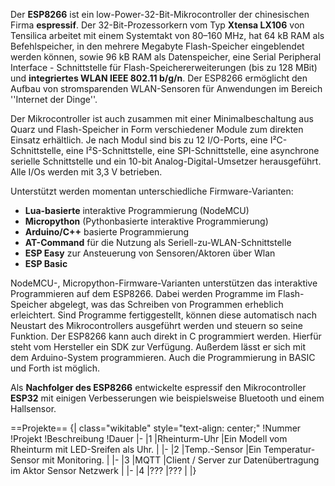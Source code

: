 Der **ESP8266** ist ein low-Power-32-Bit-Mikrocontroller der chinesischen Firma **espressif**.  Der 32-Bit-Prozessorkern vom Typ **Xtensa LX106** von Tensilica arbeitet mit einem Systemtakt von 80–160&nbsp;MHz, hat 64&nbsp;kB RAM als Befehlspeicher, in den mehrere Megabyte Flash-Speicher eingeblendet werden können, sowie 96&nbsp;kB RAM als Datenspeicher, eine Serial Peripheral Interface - Schnittstelle für Flash-Speichererweiterungen (bis zu 128&nbsp;MBit) und **integriertes WLAN IEEE 802.11 b/g/n**. Der ESP8266 ermöglicht den Aufbau von stromsparenden WLAN-Sensoren für Anwendungen im Bereich ''Internet der Dinge''.

Der Mikrocontroller ist auch zusammen mit einer Minimalbeschaltung aus Quarz und Flash-Speicher in Form verschiedener Module zum direkten Einsatz erhältlich. Je nach Modul sind bis zu 12 I/O-Ports, eine I²C-Schnittstelle, eine I²S-Schnittstelle, eine SPI-Schnittstelle, eine asynchrone serielle Schnittstelle und ein 10-bit Analog-Digital-Umsetzer herausgeführt. Alle I/Os werden mit 3,3&nbsp;V betrieben.

Unterstützt werden momentan unterschiedliche Firmware-Varianten:
* **Lua-basierte** interaktive Programmierung (NodeMCU)
* **Micropython** (Pythonbasierte interaktive Programmierung)
* **Arduino/C++** basierte Programmierung
* **AT-Command** für die Nutzung als Seriell-zu-WLAN-Schnittstelle
* **ESP Easy** zur Ansteuerung von Sensoren/Aktoren über Wlan
* **ESP Basic**

NodeMCU-, Micropython-Firmware-Varianten unterstützen das interaktive Programmieren auf dem ESP8266. Dabei werden Programme im Flash-Speicher abgelegt, was das Schreiben von Programmen erheblich erleichtert. Sind Programme fertiggestellt, können diese automatisch nach Neustart des Mikrocontrollers ausgeführt werden und steuern so seine Funktion. Der ESP8266 kann auch direkt in C programmiert werden. Hierfür steht vom Hersteller ein SDK zur Verfügung. Außerdem lässt er sich mit dem Arduino-System programmieren. Auch die Programmierung in BASIC und Forth ist möglich.

Als **Nachfolger des ESP8266** entwickelte espressif den Mikrocontroller **ESP32** mit einigen Verbesserungen wie beispielsweise Bluetooth und einem Hallsensor.

==Projekte==
{| class="wikitable" style="text-align: center;"
!Nummer
!Projekt
!Beschreibung
!Dauer
|-
|1
|Rheinturm-Uhr
|Ein Modell vom Rheinturm mit LED-Sreifen als Uhr.
|
|-
|2
|Temp.-Sensor
|Ein Temperatur-Sensor mit Monitoring.
|
|-
|3
|MQTT
|Client / Server zur Datenübertragung im Aktor Sensor Netzwerk 
|
|-
|4
|???
|???
|
|}
